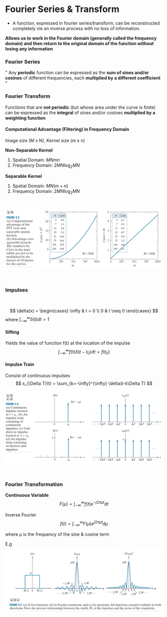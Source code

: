 # Fourier Series & Transform

* A function, expressed in fourier series/transform, can be reconstructed completely vie an inverse process with no loss of information.

**Allows us to work in the Fourier domain (generally called the frequency domain) and then return to the original domain of the function
without losing any information**

### Fourier Series
" Any **periodic** function can be expressed as the **sum of sines and/or cosines** of different frequencies, each **multiplied by a different coefficient** "

### Fourier Transform
Functions that are **not periodic** (but whose area under the curve is finite) can be expressed as the **integral** of sines and/or cosines **multiplied by a weighting function**

#### Computational Advantage (Filtering) in Frequency Domain

Image size (M x N), Kernel size (m x n)

**Non-Separable Kernel**

1. Spatial Domain:  $MNmn$
2. Frequency Domain: $2MN\log_2MN$

**Separable Kernel**
1. Spatial Domain: $MN(m+n)$
2. Frequency Domain: $2MN\log_2MN$

<br>

![comp_ad](img/comp_ad.png)

<br>

### Impulses

<br>

$$
\delta(x) = \begin{cases}
    \infty &  t = 0 \\
    0 & t \neq 0
   \end{cases}
$$
where $\int_{-\infty}^{\infty} \delta(t)dt = 1$

#### Sifting

Yields the value of function f(t) at the location of the impulse
$$ \int_{-\infty}^{\infty} f(t)\delta(t-t_{0})dt = f(t_{0})$$

#### Impulse Train
Consist of continuous impulses
$$
s_{\Delta T}(t) = \sum_{k=-\infty}^{\infty} \delta(t-k\Delta T)
$$

![impulse](img/impulse.png)

<br>

### Fourier Transformation

**Continuous Variable**
$$
F(\mu) = \int_{-\infty}^{\infty} f(t)e^{-j2\pi \mu t}dt
$$

Inverse Fourier
$$
f(t) = \int_{-\infty}^{\infty} F(\mu)e^{j2\pi \mu t}d\mu
$$

where $\mu$ is the frequency of the sine & cosine term

E.g
![transform](img/transform.png)
